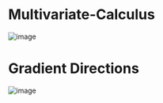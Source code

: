 # Multivariate-Calculus

![image](https://github.com/pranjallk1995/Multivariate-Calculus/assets/22261236/7f398561-1e56-4378-93a7-af30da66cc24)

# Gradient Directions

![image](https://github.com/pranjallk1995/Multivariate-Calculus/assets/22261236/a53fbe9c-af01-4af3-89d6-c50129c10a5e)
